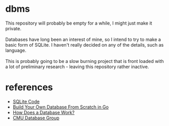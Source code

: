 # dbms
This repository will probably be empty for a while, I might just make it private.\
\
Databases have long been an interest of mine, so I intend to try to make a basic form of SQLite. I haven't really decided on any of the details, such as language.\
\
This is probably going to be a slow burning project that is front loaded with a lot of preliminary research - leaving this repository rather inactive.
# references
* [SQLite Code](https://github.com/davideuler/SQLite-2.5.0-for-code-reading)
* [Build Your Own Database From Scratch in Go](https://build-your-own.org/database/)
* [How Does a Database Work?](https://cstack.github.io/db_tutorial/)
* [CMU Database Group](https://www.youtube.com/@CMUDatabaseGroup)
